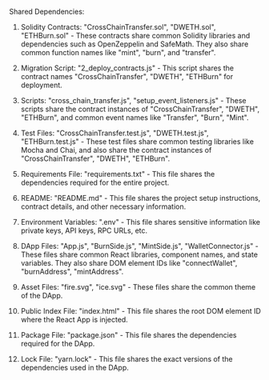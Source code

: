 Shared Dependencies:

1. Solidity Contracts: "CrossChainTransfer.sol", "DWETH.sol", "ETHBurn.sol" - These contracts share common Solidity libraries and dependencies such as OpenZeppelin and SafeMath. They also share common function names like "mint", "burn", and "transfer".

2. Migration Script: "2_deploy_contracts.js" - This script shares the contract names "CrossChainTransfer", "DWETH", "ETHBurn" for deployment.

3. Scripts: "cross_chain_transfer.js", "setup_event_listeners.js" - These scripts share the contract instances of "CrossChainTransfer", "DWETH", "ETHBurn", and common event names like "Transfer", "Burn", "Mint".

4. Test Files: "CrossChainTransfer.test.js", "DWETH.test.js", "ETHBurn.test.js" - These test files share common testing libraries like Mocha and Chai, and also share the contract instances of "CrossChainTransfer", "DWETH", "ETHBurn".

5. Requirements File: "requirements.txt" - This file shares the dependencies required for the entire project.

6. README: "README.md" - This file shares the project setup instructions, contract details, and other necessary information.

7. Environment Variables: ".env" - This file shares sensitive information like private keys, API keys, RPC URLs, etc.

8. DApp Files: "App.js", "BurnSide.js", "MintSide.js", "WalletConnector.js" - These files share common React libraries, component names, and state variables. They also share DOM element IDs like "connectWallet", "burnAddress", "mintAddress".

9. Asset Files: "fire.svg", "ice.svg" - These files share the common theme of the DApp.

10. Public Index File: "index.html" - This file shares the root DOM element ID where the React App is injected.

11. Package File: "package.json" - This file shares the dependencies required for the DApp.

12. Lock File: "yarn.lock" - This file shares the exact versions of the dependencies used in the DApp.